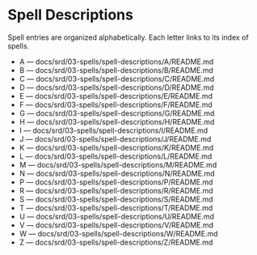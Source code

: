 <!-- Source: docs/srd/SRD_CC_v5.2.1.pdf pp.104+ (Spell Descriptions) -->

# Spell Descriptions

Spell entries are organized alphabetically. Each letter links to its index of spells.

- A — docs/srd/03-spells/spell-descriptions/A/README.md
- B — docs/srd/03-spells/spell-descriptions/B/README.md
- C — docs/srd/03-spells/spell-descriptions/C/README.md
- D — docs/srd/03-spells/spell-descriptions/D/README.md
- E — docs/srd/03-spells/spell-descriptions/E/README.md
- F — docs/srd/03-spells/spell-descriptions/F/README.md
- G — docs/srd/03-spells/spell-descriptions/G/README.md
- H — docs/srd/03-spells/spell-descriptions/H/README.md
- I — docs/srd/03-spells/spell-descriptions/I/README.md
- J — docs/srd/03-spells/spell-descriptions/J/README.md
- K — docs/srd/03-spells/spell-descriptions/K/README.md
- L — docs/srd/03-spells/spell-descriptions/L/README.md
- M — docs/srd/03-spells/spell-descriptions/M/README.md
- N — docs/srd/03-spells/spell-descriptions/N/README.md
- P — docs/srd/03-spells/spell-descriptions/P/README.md
- R — docs/srd/03-spells/spell-descriptions/R/README.md
- S — docs/srd/03-spells/spell-descriptions/S/README.md
- T — docs/srd/03-spells/spell-descriptions/T/README.md
- U — docs/srd/03-spells/spell-descriptions/U/README.md
- V — docs/srd/03-spells/spell-descriptions/V/README.md
- W — docs/srd/03-spells/spell-descriptions/W/README.md
- Z — docs/srd/03-spells/spell-descriptions/Z/README.md
